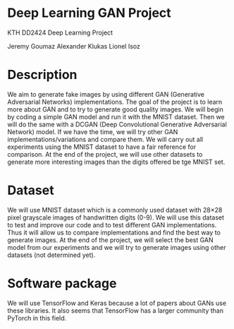 # Deep Learning GAN Project
KTH DD2424 Deep Learning Project

Jeremy Goumaz
Alexander Klukas
Lionel Isoz


# Description
We aim to generate fake images by using different GAN (Generative Adversarial Networks) implementations. 
The goal of the project is to learn more about GAN and to try to generate good quality images. We will begin by coding a simple GAN model and run it with the MNIST dataset. Then we will do the same with a DCGAN (Deep Convolutional Generative Adversarial Network) model. If we have the time, we will try other GAN implementations/variations and compare them. We will carry out all experiments using the MNIST dataset to have a fair reference for comparison. At the end of the project, we will use other datasets to generate more interesting images than the digits offered be tge MNIST set.

# Dataset
We will use MNIST dataset which is a commonly used dataset with 28×28 pixel grayscale images of handwritten digits (0-9). We will use this dataset to test and improve our code and to test different GAN implementations. Thus it will allow us to compare implementations and find the best way to generate images.
At the end of the project, we will select the best GAN model from our experiments and we will try to generate images using other datasets (not determined yet).

# Software package
We will use TensorFlow and Keras because a lot of papers about GANs use these libraries. It also seems that TensorFlow has a larger community than PyTorch in this field. 